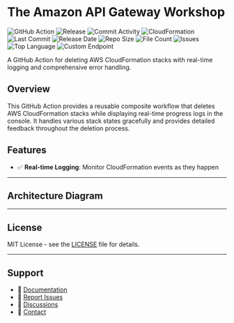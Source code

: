 # The Amazon API Gateway Workshop

![GitHub Action](https://img.shields.io/badge/GitHub-Action-blue?logo=github)&nbsp;![Release](https://github.com/subhamay-bhattacharyya/4312-api-gateway-cft/actions/workflows/release.yaml/badge.svg)&nbsp;![Commit Activity](https://img.shields.io/github/commit-activity/t/subhamay-bhattacharyya/4312-api-gateway-cft)&nbsp;![CloudFormation](https://img.shields.io/badge/AWS-CloudFormation-orange?logo=amazonaws)&nbsp;![Last Commit](https://img.shields.io/github/last-commit/subhamay-bhattacharyya/4312-api-gateway-cft)&nbsp;![Release Date](https://img.shields.io/github/release-date/subhamay-bhattacharyya/4312-api-gateway-cft)&nbsp;![Repo Size](https://img.shields.io/github/repo-size/subhamay-bhattacharyya/4312-api-gateway-cft)&nbsp;![File Count](https://img.shields.io/github/directory-file-count/subhamay-bhattacharyya/4312-api-gateway-cft)&nbsp;![Issues](https://img.shields.io/github/issues/subhamay-bhattacharyya/4312-api-gateway-cft)&nbsp;![Top Language](https://img.shields.io/github/languages/top/subhamay-bhattacharyya/4312-api-gateway-cft)&nbsp;![Custom Endpoint](https://img.shields.io/endpoint?url=https://gist.githubusercontent.com/bsubhamay/79f0c85a63e1e08d68684952bf914f2b/raw/4312-api-gateway-cft.json?)


A GitHub Action for deleting AWS CloudFormation stacks with real-time logging and comprehensive error handling.

## Overview

This GitHub Action provides a reusable composite workflow that deletes AWS CloudFormation stacks while displaying real-time progress logs in the console. It handles various stack states gracefully and provides detailed feedback throughout the deletion process.

## Features

- ✅ **Real-time Logging**: Monitor CloudFormation events as they happen

---

## Architecture Diagram


---

## License

MIT License - see the [LICENSE](LICENSE) file for details.

---

## Support

- 📖 [Documentation](https://github.com/subhamay-bhattacharyya/4312-api-gateway-cft/wiki)
- 🐛 [Report Issues](https://github.com/subhamay-bhattacharyya/4312-api-gateway-cft/issues)
- 💬 [Discussions](https://github.com/subhamay-bhattacharyya/4312-api-gateway-cft/discussions)
- 📧 [Contact](mailto:support@subhamay.aws@gmail.com)
